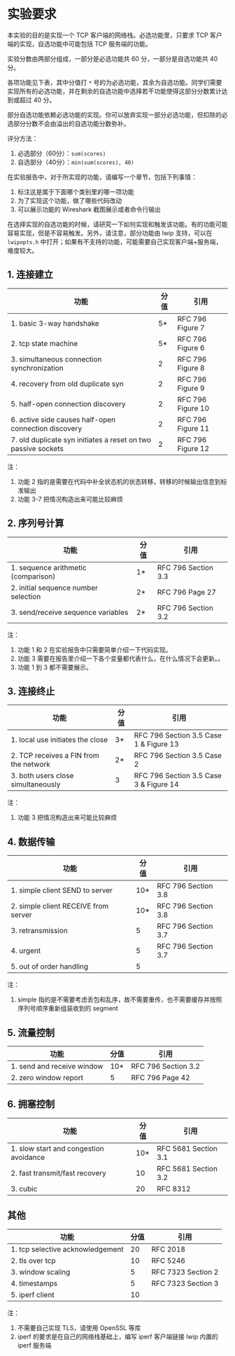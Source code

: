 # 实验要求

本实验的目的是实现一个 TCP 客户端的网络栈。必选功能里，只要求 TCP 客户端的实现，自选功能中可能包括 TCP 服务端的功能。

实验分数由两部分组成，一部分是必选功能共 60 分，一部分是自选功能共 40 分。

各项功能见下表，其中分值打 `*` 号的为必选功能，其余为自选功能。同学们需要实现所有的必选功能，并在剩余的自选功能中选择若干功能使得这部分分数累计达到或超过 40 分。

部分自选功能依赖必选功能的实现。你可以放弃实现一部分必选功能，但扣除的必选部分分数不会由溢出的自选功能分数弥补。

评分方法：

1. 必选部分（60分）：`sum(scores)`
2. 自选部分（40分）：`min(sum(scores), 40)`

在实验报告中，对于所实现的功能，请编写一个章节，包括下列事情：

1. 标注这是属于下面哪个类别里的哪一项功能
2. 为了实现这个功能，做了哪些代码改动
3. 可以展示功能的 Wireshark 截图展示或者命令行输出

在选择实现的自选功能的时候，请研究一下如何实现和触发该功能。有的功能可能容易实现，但是不容易触发。另外，请注意，部分功能由 lwip 支持，可以在 `lwipopts.h` 中打开；如果有不支持的功能，可能需要自己实现客户端+服务端，难度较大。

## 1. 连接建立

| 功能                                                         | 分值 | 引用              |
| ------------------------------------------------------------ | ---- | ----------------- |
| 1. basic 3-way handshake                                     | 5*   | RFC 796 Figure 7  |
| 2. tcp state machine                                         | 5*   | RFC 796 Figure 6  |
| 3. simultaneous connection synchronization                   | 2    | RFC 796 Figure 8  |
| 4. recovery from old duplicate syn                           | 2    | RFC 796 Figure 9  |
| 5. half-open connection discovery                            | 2    | RFC 796 Figure 10 |
| 6. active side causes half-open connection discovery         | 2    | RFC 796 Figure 11 |
| 7. old duplicate syn initiates a reset on two passive sockets | 2    | RFC 796 Figure 12 |

注：

1. 功能 2 指的是需要在代码中补全状态机的状态转移，转移的时候输出信息到标准输出
2. 功能 3-7 把情况构造出来可能比较麻烦

## 2. 序列号计算

| 功能                                 | 分值 | 引用                |
| ------------------------------------ | ---- | ------------------- |
| 1. sequence arithmetic (comparison)  | 1*   | RFC 796 Section 3.3 |
| 2. initial sequence number selection | 2*   | RFC 796 Page 27     |
| 3. send/receive sequence variables   | 2*   | RFC 796 Section 3.2 |

注：

1. 功能 1 和 2 在实验报告中只需要简单介绍一下代码实现。
2. 功能 3 需要在报告里介绍一下各个变量都代表什么，在什么情况下会更新。。
3. 功能 1 到 3 都不需要展示。

## 3. 连接终止

| 功能                                   | 分值 | 引用                                   |
| -------------------------------------- | ---- | -------------------------------------- |
| 1. local use initiates the close       | 3*   | RFC 796 Section 3.5 Case 1 & Figure 13 |
| 2. TCP receives a FIN from the network | 2*   | RFC 796 Section 3.5 Case 2             |
| 3. both users close simultaneously     | 3    | RFC 796 Section 3.5 Case 3 & Figure 14 |

注：

1. 功能 3 把情况构造出来可能比较麻烦

## 4. 数据传输

| 功能                                 | 分值 | 引用                |
| ------------------------------------ | ---- | ------------------- |
| 1. simple client SEND to server      | 10*  | RFC 796 Section 3.8 |
| 2. simple client RECEIVE from server | 10*  | RFC 796 Section 3.8 |
| 3. retransmission                    | 5    | RFC 796 Section 3.7 |
| 4. urgent                            | 5    | RFC 796 Section 3.7 |
| 5. out of order handling             | 5    |                     |

注：

1. simple 指的是不需要考虑丢包和乱序，故不需要重传，也不需要缓存并按照序列号顺序重新组装收到的 segment

## 5. 流量控制

| 功能                       | 分值 | 引用                |
| -------------------------- | ---- | ------------------- |
| 1. send and receive window | 10*  | RFC 796 Section 3.2 |
| 2. zero window report      | 5    | RFC 796 Page 42     |

## 6. 拥塞控制

| 功能                                   | 分值 | 引用                 |
| -------------------------------------- | ---- | -------------------- |
| 1. slow start and congestion avoidance | 10*  | RFC 5681 Section 3.1 |
| 2. fast transmit/fast recovery         | 10   | RFC 5681 Section 3.2 |
| 3. cubic                               | 20   | RFC 8312             |

## 其他

| 功能                             | 分值 | 引用               |
| -------------------------------- | ---- | ------------------ |
| 1. tcp selective acknowledgement | 20   | RFC 2018           |
| 2. tls over tcp                  | 10   | RFC 5246           |
| 3. window scaling                | 5    | RFC 7323 Section 2 |
| 4. timestamps                    | 5    | RFC 7323 Section 3 |
| 5. iperf client                  | 10   |                    |

注：

1. 不需要自己实现 TLS，请使用 OpenSSL 等库
2. iperf 的要求是在自己的网络栈基础上，编写 iperf 客户端链接 lwip 内置的 iperf 服务端
